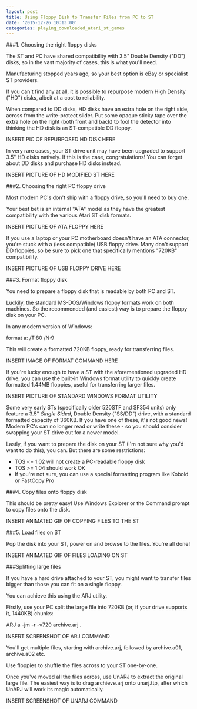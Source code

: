 ```yaml
---
layout: post
title: Using Floppy Disk to Transfer Files from PC to ST
date: '2015-12-26 10:13:00'
categories: playing_downloaded_atari_st_games
---
```


###1. Choosing the right floppy disks

The ST and PC have shared compatibility with 3.5" Double Density ("DD") disks, so in the vast majority of cases, this is what you'll need.

Manufacturing stopped years ago, so your best option is eBay or specialist ST providers.

If you can't find any at all, it is possible to repurpose modern High Density ("HD") disks, albeit at a cost to reliability.

When compared to DD disks, HD disks have an extra hole on the right side, across from the write-protect slider. Put some opaque sticky tape over the extra hole on the right (both front and back) to fool the detector into thinking the HD disk is an ST-compatible DD floppy.

INSERT PIC OF REPURPOSED HD DISK HERE

In very rare cases, your ST drive unit may have been upgraded to support 3.5" HD disks natively. If this is the case, congratulations! You can forget about DD disks and purchase HD disks instead.

INSERT PICTURE OF HD MODIFIED ST HERE 

###2. Choosing the right PC floppy drive

Most modern PC's don't ship with a floppy drive, so you'll need to buy one.

Your best bet is an internal "ATA" model as they have the greatest compatibility with the various Atari ST disk formats.

INSERT PICTURE OF ATA FLOPPY HERE

If you use a laptop or your PC motherboard doesn't have an ATA connector, you're stuck with a (less compatible) USB floppy drive. Many don't support DD floppies, so be sure to pick one that specifically mentions "720KB" compatibility.

INSERT PICTURE OF USB FLOPPY DRIVE HERE

###3. Format floppy disk

You need to prepare a floppy disk that is readable by both PC and ST.

Luckily, the standard MS-DOS/Windows floppy formats work on both machines. So the recommended (and easiest) way is to prepare the floppy disk on your PC.

In any modern version of Windows:

format a: /T:80 /N:9

This will create a formatted 720KB floppy, ready for transferring files.

INSERT IMAGE OF FORMAT COMMAND HERE

If you're lucky enough to have a ST with the aforementioned upgraded HD drive, you can use the built-in Windows format utility to quickly create formatted 1.44MB floppies, useful for transferring larger files.

INSERT PICTURE OF STANDARD WINDOWS FORMAT UTILITY

Some very early STs (specifically older 520STF and SF354 units) only feature a 3.5" *Single Sided*, Double Density ("SS/DD") drive, with a standard formatted capacity of 360KB. If you have one of these, it's not good news! Modern PC's can no longer read or write these - so you should consider swapping your ST drive out for a newer model.

Lastly, if you want to prepare the disk on your ST (I'm not sure why you'd want to do this), you can. But there are some restrictions:

* TOS <= 1.02 will not create a PC-readable floppy disk
* TOS >= 1.04 should work OK
* If you're not sure, you can use a special formatting program like Kobold or FastCopy Pro

###4. Copy files onto floppy disk

This should be pretty easy! Use Windows Explorer or the Command prompt to copy files onto the disk.

INSERT ANIMATED GIF OF COPYING FILES TO THE ST

###5. Load files on ST

Pop the disk into your ST, power on and browse to the files. You're all done!

INSERT ANIMATED GIF OF FILES LOADING ON ST

###Splitting large files

If you have a hard drive attached to your ST, you might want to transfer files bigger than those you can fit on a single floppy.

You can achieve this using the ARJ utility.

Firstly, use your PC split the large file into 720KB (or, if your drive supports it, 1440KB) chunks:

ARJ a -jm -r -v720 archive.arj *.*

INSERT SCREENSHOT OF ARJ COMMAND

You'll get multiple files, starting with archive.arj, followed by archive.a01, archive.a02 etc.

Use floppies to shuffle the files across to your ST one-by-one.

Once you've moved all the files across, use UnARJ to extract the original large file. The easiest way is to drag archieve.arj onto unarj.ttp, after which UnARJ will work its magic automatically.

INSERT SCREENSHOT OF UNARJ COMMAND
